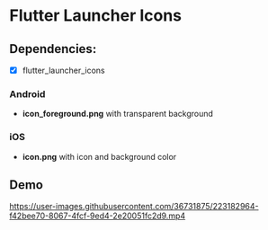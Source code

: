 # Flutter Launcher Icons

## Dependencies:

- [x] flutter_launcher_icons

### Android 
- **icon_foreground.png** with transparent background
  
### iOS
- **icon.png** with icon and background color

## Demo

https://user-images.githubusercontent.com/36731875/223182964-f42bee70-8067-4fcf-9ed4-2e20051fc2d9.mp4

